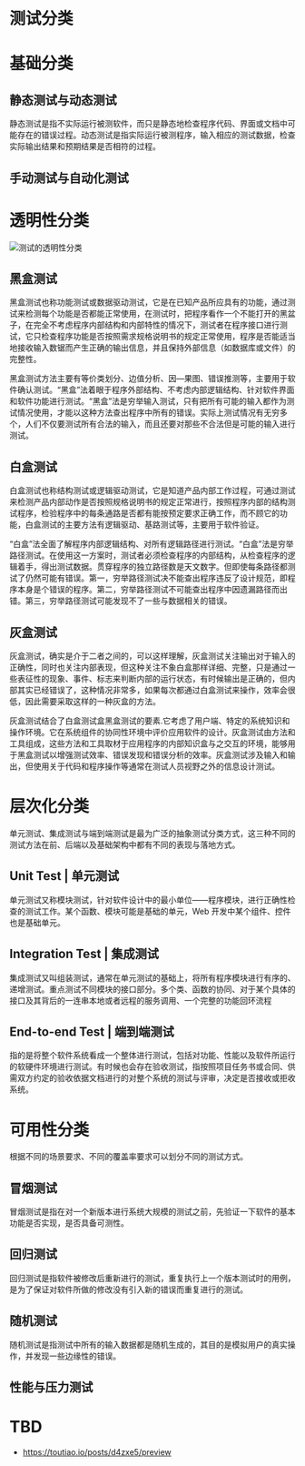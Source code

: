 # 测试分类

# 基础分类

## 静态测试与动态测试

静态测试是指不实际运行被测软件，而只是静态地检查程序代码、界面或文档中可能存在的错误过程。动态测试是指实际运行被测程序，输入相应的测试数据，检查实际输出结果和预期结果是否相符的过程。

## 手动测试与自动化测试

# 透明性分类

![测试的透明性分类](https://i.postimg.cc/ZK8vhfTT/image.png)

## 黑盒测试

黑盒测试也称功能测试或数据驱动测试，它是在已知产品所应具有的功能，通过测试来检测每个功能是否都能正常使用，在测试时，把程序看作一个不能打开的黑盆子，在完全不考虑程序内部结构和内部特性的情况下，测试者在程序接口进行测试，它只检查程序功能是否按照需求规格说明书的规定正常使用，程序是否能适当地接收输入数锯而产生正确的输出信息，并且保持外部信息（如数据库或文件）的完整性。

黑盒测试方法主要有等价类划分、边值分析、因—果图、错误推测等，主要用于软件确认测试。“黑盒”法着眼于程序外部结构、不考虑内部逻辑结构、针对软件界面和软件功能进行测试。“黑盒”法是穷举输入测试，只有把所有可能的输入都作为测试情况使用，才能以这种方法查出程序中所有的错误。实际上测试情况有无穷多个，人们不仅要测试所有合法的输入，而且还要对那些不合法但是可能的输入进行测试。

## 白盒测试

白盒测试也称结构测试或逻辑驱动测试，它是知道产品内部工作过程，可通过测试来检测产品内部动作是否按照规格说明书的规定正常进行，按照程序内部的结构测试程序，检验程序中的每条通路是否都有能按预定要求正确工作，而不顾它的功能，白盒测试的主要方法有逻辑驱动、基路测试等，主要用于软件验证。

“白盒”法全面了解程序内部逻辑结构、对所有逻辑路径进行测试。“白盒”法是穷举路径测试。在使用这一方案时，测试者必须检查程序的内部结构，从检查程序的逻辑着手，得出测试数据。贯穿程序的独立路径数是天文数字。但即使每条路径都测试了仍然可能有错误。第一，穷举路径测试决不能查出程序违反了设计规范，即程序本身是个错误的程序。第二，穷举路径测试不可能查出程序中因遗漏路径而出错。第三，穷举路径测试可能发现不了一些与数据相关的错误。

## 灰盒测试

灰盒测试，确实是介于二者之间的，可以这样理解，灰盒测试关注输出对于输入的正确性，同时也关注内部表现，但这种关注不象白盒那样详细、完整，只是通过一些表征性的现象、事件、标志来判断内部的运行状态，有时候输出是正确的，但内部其实已经错误了，这种情况非常多，如果每次都通过白盒测试来操作，效率会很低，因此需要采取这样的一种灰盒的方法。

灰盒测试结合了白盒测试盒黑盒测试的要素.它考虑了用户端、特定的系统知识和操作环境。它在系统组件的协同性环境中评价应用软件的设计。灰盒测试由方法和工具组成，这些方法和工具取材于应用程序的内部知识盒与之交互的环境，能够用于黑盒测试以增强测试效率、错误发现和错误分析的效率。灰盒测试涉及输入和输出，但使用关于代码和程序操作等通常在测试人员视野之外的信息设计测试。

# 层次化分类

单元测试、集成测试与端到端测试是最为广泛的抽象测试分类方式，这三种不同的测试方法在前、后端以及基础架构中都有不同的表现与落地方式。

## Unit Test | 单元测试

单元测试又称模块测试，针对软件设计中的最小单位——程序模块，进行正确性检查的测试工作。某个函数、模块可能是基础的单元，Web 开发中某个组件、控件也是基础单元。

## Integration Test | 集成测试

集成测试又叫组装测试，通常在单元测试的基础上，将所有程序模块进行有序的、递增测试。重点测试不同模块的接口部分。多个类、函数的协同、对于某个具体的接口及其背后的一连串本地或者远程的服务调用、一个完整的功能回环流程

## End-to-end Test | 端到端测试

指的是将整个软件系统看成一个整体进行测试，包括对功能、性能以及软件所运行的软硬件环境进行测试。有时候也会存在验收测试，指按照项目任务书或合同、供需双方约定的验收依据文档进行的对整个系统的测试与评审，决定是否接收或拒收系统。

# 可用性分类

根据不同的场景要求、不同的覆盖率要求可以划分不同的测试方式。

## 冒烟测试

冒烟测试是指在对一个新版本进行系统大规模的测试之前，先验证一下软件的基本功能是否实现，是否具备可测性。

## 回归测试

回归测试是指软件被修改后重新进行的测试，重复执行上一个版本测试时的用例，是为了保证对软件所做的修改没有引入新的错误而重复进行的测试。

## 随机测试

随机测试是指测试中所有的输入数据都是随机生成的，其目的是模拟用户的真实操作，并发现一些边缘性的错误。

## 性能与压力测试

# TBD

- https://toutiao.io/posts/d4zxe5/preview
